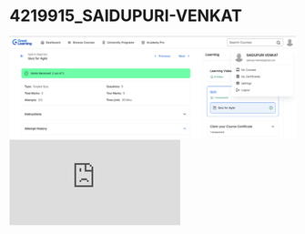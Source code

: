 # 4219915_SAIDUPURI-VENKAT
![SDLC Certificate](https://github.com/venkat97-s/4219915_SAIDUPURI-VENKAT/blob/main/SDLC/Screenshot%202025-07-25%20134754.png)
![GIT TRAINING Certificate](https://github.com/venkat97-s/4219915_SAIDUPURI-VENKAT/blob/main/GIT/git%20training%20certificate.pdf)
